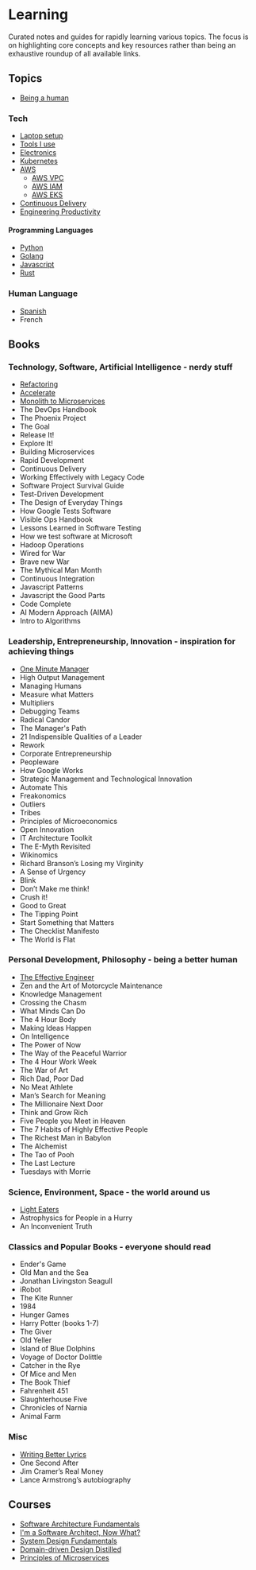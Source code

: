 # Learning

Curated notes and guides for rapidly learning various topics. The focus is on highlighting core concepts and key resources rather than being an exhaustive roundup of all available links.

## Topics

- [Being a human](topics/human.md)

### Tech

- [Laptop setup](topics/tech/laptop-setup.md)
- [Tools I use](topics/tech/tools.md)
- [Electronics](topics/tech/electronics.md)
- [Kubernetes](topics/tech/kubernetes.md)
- [AWS](topics/tech/aws.md)
    - [AWS VPC](topics/tech/aws-vpc.md)
    - [AWS IAM](topics/tech/aws-iam.md)
    - [AWS EKS](topics/tech/aws-eks.md)
- [Continuous Delivery](topics/tech/continuous-delivery.md)
- [Engineering Productivity](topics/tech/engineering-productivity.md)

#### Programming Languages

- [Python](topics/tech/python.md)
- [Golang](topics/tech/golang.md)
- [Javascript](topics/tech/javascript.md)
- [Rust](topics/tech/rust.md)

### Human Language

- [Spanish](topics/spanish.md)
- French

## Books

### Technology, Software, Artificial Intelligence - nerdy stuff

- [Refactoring](books/refactoring.md)
- [Accelerate](books/accelerate.md)
- [Monolith to Microservices](books/monolith-to-microservices.md)
- The DevOps Handbook
- The Phoenix Project
- The Goal
- Release It!
- Explore It!
- Building Microservices
- Rapid Development
- Continuous Delivery
- Working Effectively with Legacy Code
- Software Project Survival Guide
- Test-Driven Development
- The Design of Everyday Things
- How Google Tests Software
- Visible Ops Handbook
- Lessons Learned in Software Testing
- How we test software at Microsoft
- Hadoop Operations
- Wired for War
- Brave new War
- The Mythical Man Month
- Continuous Integration
- Javascript Patterns
- Javascript the Good Parts
- Code Complete
- AI Modern Approach (AIMA)
- Intro to Algorithms

### Leadership, Entrepreneurship, Innovation - inspiration for achieving things

- [One Minute Manager](books/one-minute-manager.md)
- High Output Management
- Managing Humans
- Measure what Matters
- Multipliers
- Debugging Teams
- Radical Candor
- The Manager's Path
- 21 Indispensible Qualities of a Leader
- Rework
- Corporate Entrepreneurship
- Peopleware
- How Google Works
- Strategic Management and Technological Innovation
- Automate This
- Freakonomics
- Outliers
- Tribes
- Principles of Microeconomics
- Open Innovation
- IT Architecture Toolkit
- The E-Myth Revisited
- Wikinomics
- Richard Branson’s Losing my Virginity
- A Sense of Urgency
- Blink
- Don’t Make me think!
- Crush it!
- Good to Great
- The Tipping Point
- Start Something that Matters
- The Checklist Manifesto
- The World is Flat

### Personal Development, Philosophy - being a better human

- [The Effective Engineer](books/effective-engineer.md)
- Zen and the Art of Motorcycle Maintenance
- Knowledge Management
- Crossing the Chasm
- What Minds Can Do
- The 4 Hour Body
- Making Ideas Happen
- On Intelligence
- The Power of Now
- The Way of the Peaceful Warrior
- The 4 Hour Work Week
- The War of Art
- Rich Dad, Poor Dad
- No Meat Athlete
- Man’s Search for Meaning
- The Millionaire Next Door
- Think and Grow Rich
- Five People you Meet in Heaven
- The 7 Habits of Highly Effective People
- The Richest Man in Babylon
- The Alchemist
- The Tao of Pooh
- The Last Lecture
- Tuesdays with Morrie

### Science, Environment, Space - the world around us

- [Light Eaters](books/light-eaters.md)
- Astrophysics for People in a Hurry
- An Inconvenient Truth

### Classics and Popular Books - everyone should read

- Ender's Game
- Old Man and the Sea
- Jonathan Livingston Seagull
- iRobot
- The Kite Runner
- 1984
- Hunger Games
- Harry Potter (books 1-7)
- The Giver
- Old Yeller
- Island of Blue Dolphins
- Voyage of Doctor Dolittle
- Catcher in the Rye
- Of Mice and Men
- The Book Thief
- Fahrenheit 451
- Slaughterhouse Five
- Chronicles of Narnia
- Animal Farm

### Misc

- [Writing Better Lyrics](books/writing-better-lyrics.md)
- One Second After
- Jim Cramer’s Real Money
- Lance Armstrong’s autobiography

## Courses

- [Software Architecture Fundamentals](courses/software-architecture-fundamental.md)
- [I'm a Software Architect, Now What?](courses/software-architect-now-what.md)
- [System Design Fundamentals](courses/system-design-fundamentals.md)
- [Domain-driven Design Distilled](courses/domain-driven-design-distilled.md)
- [Principles of Microservices](courses/principles-of-microservices.md)
